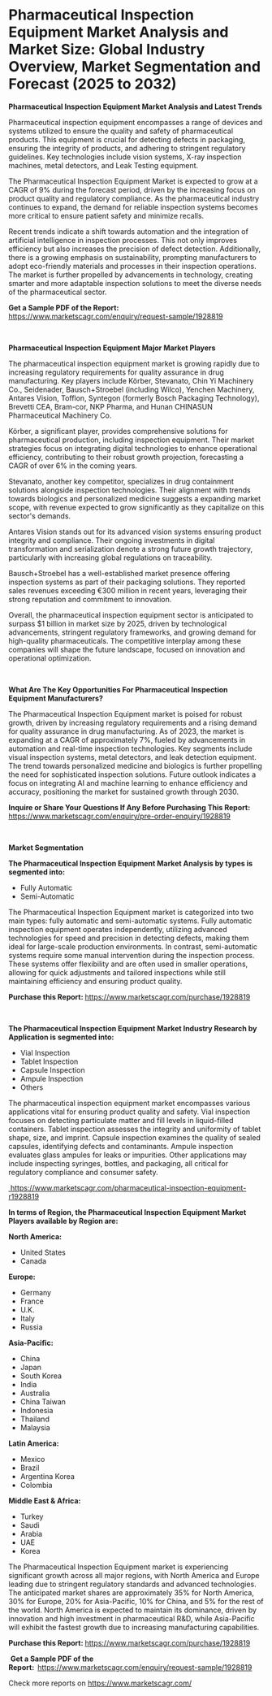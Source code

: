<p><h1>Pharmaceutical Inspection Equipment Market Analysis and Market Size: Global Industry Overview, Market Segmentation and Forecast (2025 to 2032)</h1></p><p><strong>Pharmaceutical Inspection Equipment Market Analysis and Latest Trends</strong></p>
<p><p>Pharmaceutical inspection equipment encompasses a range of devices and systems utilized to ensure the quality and safety of pharmaceutical products. This equipment is crucial for detecting defects in packaging, ensuring the integrity of products, and adhering to stringent regulatory guidelines. Key technologies include vision systems, X-ray inspection machines, metal detectors, and Leak Testing equipment. </p><p>The Pharmaceutical Inspection Equipment Market is expected to grow at a CAGR of 9% during the forecast period, driven by the increasing focus on product quality and regulatory compliance. As the pharmaceutical industry continues to expand, the demand for reliable inspection systems becomes more critical to ensure patient safety and minimize recalls. </p><p>Recent trends indicate a shift towards automation and the integration of artificial intelligence in inspection processes. This not only improves efficiency but also increases the precision of defect detection. Additionally, there is a growing emphasis on sustainability, prompting manufacturers to adopt eco-friendly materials and processes in their inspection operations. The market is further propelled by advancements in technology, creating smarter and more adaptable inspection solutions to meet the diverse needs of the pharmaceutical sector.</p></p>
<p><strong>Get a Sample PDF of the Report:&nbsp;</strong> <a href="https://www.marketscagr.com/enquiry/request-sample/1928819?utm_campaign=1126&utm_medium=2&utm_source=Github&utm_content=ia&utm_term=16012025&utm_id=pharmaceutical-inspection-equipment">https://www.marketscagr.com/enquiry/request-sample/1928819</a></p>
<p>&nbsp;</p>
<p><strong>Pharmaceutical Inspection Equipment Major Market Players</strong></p>
<p><p>The pharmaceutical inspection equipment market is growing rapidly due to increasing regulatory requirements for quality assurance in drug manufacturing. Key players include Körber, Stevanato, Chin Yi Machinery Co., Seidenader, Bausch+Stroebel (including Wilco), Yenchen Machinery, Antares Vision, Tofflon, Syntegon (formerly Bosch Packaging Technology), Brevetti CEA, Bram-cor, NKP Pharma, and Hunan CHINASUN Pharmaceutical Machinery Co.</p><p>Körber, a significant player, provides comprehensive solutions for pharmaceutical production, including inspection equipment. Their market strategies focus on integrating digital technologies to enhance operational efficiency, contributing to their robust growth projection, forecasting a CAGR of over 6% in the coming years.</p><p>Stevanato, another key competitor, specializes in drug containment solutions alongside inspection technologies. Their alignment with trends towards biologics and personalized medicine suggests a expanding market scope, with revenue expected to grow significantly as they capitalize on this sector's demands.</p><p>Antares Vision stands out for its advanced vision systems ensuring product integrity and compliance. Their ongoing investments in digital transformation and serialization denote a strong future growth trajectory, particularly with increasing global regulations on traceability.</p><p>Bausch+Stroebel has a well-established market presence offering inspection systems as part of their packaging solutions. They reported sales revenues exceeding €300 million in recent years, leveraging their strong reputation and commitment to innovation.</p><p>Overall, the pharmaceutical inspection equipment sector is anticipated to surpass $1 billion in market size by 2025, driven by technological advancements, stringent regulatory frameworks, and growing demand for high-quality pharmaceuticals. The competitive interplay among these companies will shape the future landscape, focused on innovation and operational optimization.</p></p>
<p>&nbsp;</p>
<p><strong>What Are The Key Opportunities For Pharmaceutical Inspection Equipment Manufacturers?</strong></p>
<p><p>The Pharmaceutical Inspection Equipment market is poised for robust growth, driven by increasing regulatory requirements and a rising demand for quality assurance in drug manufacturing. As of 2023, the market is expanding at a CAGR of approximately 7%, fueled by advancements in automation and real-time inspection technologies. Key segments include visual inspection systems, metal detectors, and leak detection equipment. The trend towards personalized medicine and biologics is further propelling the need for sophisticated inspection solutions. Future outlook indicates a focus on integrating AI and machine learning to enhance efficiency and accuracy, positioning the market for sustained growth through 2030.</p></p>
<p><strong>Inquire or Share Your Questions If Any Before Purchasing This Report:</strong> <a href="https://www.marketscagr.com/enquiry/pre-order-enquiry/1928819?utm_campaign=1126&utm_medium=2&utm_source=Github&utm_content=ia&utm_term=16012025&utm_id=pharmaceutical-inspection-equipment">https://www.marketscagr.com/enquiry/pre-order-enquiry/1928819</a></p>
<p>&nbsp;</p>
<p><strong>Market Segmentation</strong></p>
<p><strong>The Pharmaceutical Inspection Equipment Market Analysis by types is segmented into:</strong></p>
<p><ul><li>Fully Automatic</li><li>Semi-Automatic</li></ul></p>
<p><p>The Pharmaceutical Inspection Equipment market is categorized into two main types: fully automatic and semi-automatic systems. Fully automatic inspection equipment operates independently, utilizing advanced technologies for speed and precision in detecting defects, making them ideal for large-scale production environments. In contrast, semi-automatic systems require some manual intervention during the inspection process. These systems offer flexibility and are often used in smaller operations, allowing for quick adjustments and tailored inspections while still maintaining efficiency and ensuring product quality.</p></p>
<p><strong>Purchase this Report:&nbsp;</strong><a href="https://www.marketscagr.com/purchase/1928819?utm_campaign=1126&utm_medium=2&utm_source=Github&utm_content=ia&utm_term=16012025&utm_id=pharmaceutical-inspection-equipment">https://www.marketscagr.com/purchase/1928819</a></p>
<p>&nbsp;</p>
<p><strong>The Pharmaceutical Inspection Equipment Market Industry Research by Application is segmented into:</strong></p>
<p><ul><li>Vial Inspection</li><li>Tablet Inspection</li><li>Capsule Inspection</li><li>Ampule Inspection</li><li>Others</li></ul></p>
<p><p>The pharmaceutical inspection equipment market encompasses various applications vital for ensuring product quality and safety. Vial inspection focuses on detecting particulate matter and fill levels in liquid-filled containers. Tablet inspection assesses the integrity and uniformity of tablet shape, size, and imprint. Capsule inspection examines the quality of sealed capsules, identifying defects and contaminants. Ampule inspection evaluates glass ampules for leaks or impurities. Other applications may include inspecting syringes, bottles, and packaging, all critical for regulatory compliance and consumer safety.</p></p>
<p><a href="https://www.marketscagr.com/pharmaceutical-inspection-equipment-r1928819?utm_campaign=1126&utm_medium=2&utm_source=Github&utm_content=ia&utm_term=16012025&utm_id=pharmaceutical-inspection-equipment">&nbsp;https://www.marketscagr.com/pharmaceutical-inspection-equipment-r1928819</a></p>
<p><strong>In terms of Region, the Pharmaceutical Inspection Equipment Market Players available by Region are:</strong></p>
<p>
    <p> <strong> North America: </strong>
        <ul>
            <li>United States</li>
            <li>Canada</li>
        </ul>
        </p> 
    <p> <strong> Europe: </strong>
        <ul>
            <li>Germany</li>
            <li>France</li>
            <li>U.K.</li>
            <li>Italy</li>
            <li>Russia</li>
        </ul>
        </p> 
    <p> <strong> Asia-Pacific: </strong>
        <ul>
            <li>China</li>
            <li>Japan</li>
            <li>South Korea</li>
            <li>India</li>
            <li>Australia</li>
            <li>China Taiwan</li>
            <li>Indonesia</li>
            <li>Thailand</li>
            <li>Malaysia</li>
        </ul>
        </p> 
    <p> <strong> Latin America: </strong>
        <ul>
            <li>Mexico</li>
            <li>Brazil</li>
            <li>Argentina Korea</li>
            <li>Colombia</li>
        </ul>
        </p> 
    <p> <strong> Middle East & Africa: </strong>
        <ul>
            <li>Turkey</li>
            <li>Saudi</li>
            <li>Arabia</li>
            <li>UAE</li>
            <li>Korea</li>
        </ul>
    </p>
    </p>
<p><p>The Pharmaceutical Inspection Equipment market is experiencing significant growth across all major regions, with North America and Europe leading due to stringent regulatory standards and advanced technologies. The anticipated market shares are approximately 35% for North America, 30% for Europe, 20% for Asia-Pacific, 10% for China, and 5% for the rest of the world. North America is expected to maintain its dominance, driven by innovation and high investment in pharmaceutical R&D, while Asia-Pacific will exhibit the fastest growth due to increasing manufacturing capabilities.</p></p>
<p><strong>Purchase this Report: </strong><a href="https://www.marketscagr.com/purchase/1928819?utm_campaign=1126&utm_medium=2&utm_source=Github&utm_content=ia&utm_term=16012025&utm_id=pharmaceutical-inspection-equipment">https://www.marketscagr.com/purchase/1928819</a></p>
<p>&nbsp;<strong>Get a Sample PDF of the Report:&nbsp;&nbsp;</strong><a href="https://www.marketscagr.com/enquiry/request-sample/1928819?utm_campaign=1126&utm_medium=2&utm_source=Github&utm_content=ia&utm_term=16012025&utm_id=pharmaceutical-inspection-equipment">https://www.marketscagr.com/enquiry/request-sample/1928819</a></p>
<p><strong></strong></p>
<p>Check more reports on <a href="https://www.marketscagr.com/?utm_campaign=1126&utm_medium=2&utm_source=Github&utm_content=ia&utm_term=16012025&utm_id=pharmaceutical-inspection-equipment">https://www.marketscagr.com/</a></p>